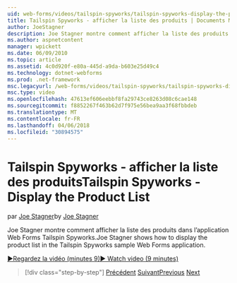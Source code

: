 ```yaml
---
uid: web-forms/videos/tailspin-spyworks/tailspin-spyworks-display-the-product-list
title: Tailspin Spyworks - afficher la liste des produits | Documents Microsoft
author: JoeStagner
description: Joe Stagner montre comment afficher la liste des produits dans l’application Web Forms Tailspin Spyworks.
ms.author: aspnetcontent
manager: wpickett
ms.date: 06/09/2010
ms.topic: article
ms.assetid: 4c0d920f-e80a-445d-a9da-b603e25d49c4
ms.technology: dotnet-webforms
ms.prod: .net-framework
msc.legacyurl: /web-forms/videos/tailspin-spyworks/tailspin-spyworks-display-the-product-list
msc.type: video
ms.openlocfilehash: 47613ef606eebbf8fa29743ce8263d08c6cae148
ms.sourcegitcommit: f8852267f463b62d7f975e56bea9aa3f68fbbdeb
ms.translationtype: MT
ms.contentlocale: fr-FR
ms.lasthandoff: 04/06/2018
ms.locfileid: "30894575"
---
```

<a name="tailspin-spyworks---display-the-product-list"></a><span data-ttu-id="994b4-103">Tailspin Spyworks - afficher la liste des produits</span><span class="sxs-lookup"><span data-stu-id="994b4-103">Tailspin Spyworks - Display the Product List</span></span>
====================
<span data-ttu-id="994b4-104">par [Joe Stagner](https://github.com/JoeStagner)</span><span class="sxs-lookup"><span data-stu-id="994b4-104">by [Joe Stagner](https://github.com/JoeStagner)</span></span>

<span data-ttu-id="994b4-105">Joe Stagner montre comment afficher la liste des produits dans l’application Web Forms Tailspin Spyworks.</span><span class="sxs-lookup"><span data-stu-id="994b4-105">Joe Stagner shows how to display the product list in the Tailspin Spyworks sample Web Forms application.</span></span>

[<span data-ttu-id="994b4-106">&#9654;Regardez la vidéo (minutes 9)</span><span class="sxs-lookup"><span data-stu-id="994b4-106">&#9654; Watch video (9 minutes)</span></span>](https://channel9.msdn.com/Blogs/ASP-NET-Site-Videos/tailspin-spyworks-display-the-product-list)

> [!div class="step-by-step"]
> <span data-ttu-id="994b4-107">[Précédent](tailspin-spyworks-category-menu.md)
> [Suivant](tailspin-spyworks-display-per-product-details.md)</span><span class="sxs-lookup"><span data-stu-id="994b4-107">[Previous](tailspin-spyworks-category-menu.md)
[Next](tailspin-spyworks-display-per-product-details.md)</span></span>
